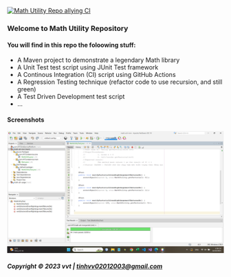 
[![Math Utility Repo allying CI](https://github.com/Tinhhhh/math-util-mvn/actions/workflows/math-util-ci-maven.yml/badge.svg)](https://github.com/Tinhhhh/math-util-mvn/actions/workflows/math-util-ci-maven.yml)

### Welcome to Math Utility Repository

#### You will find in this repo the foloowing stuff:

* A Maven project to demonstrate a legendary Math library
* A Unit Test test script using JUnit Test framework
* A Continous Integration (CI) script using GitHub Actions
* A Regression Testing technique (refactor code to use recursion, and still green)
* A Test Driven Development test script
* ...

#### Screenshots
![](https://github.com/Tinhhhh/math-util-mvn/blob/main/screenshots/test%20script%20with%20junit.png)

##### Copyright &#169; 2023 vvt | tinhvv02012003@gmail.com
